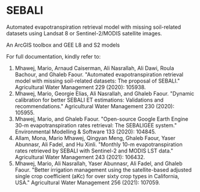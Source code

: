 # SEBALI
Automated evapotranspiration retrieval model with missing soil-related datasets using Landsat 8 or Sentinel-2/MODIS satellite images.

An ArcGIS toolbox and GEE L8 and S2 models

For full documentation, kindly refer to:
1. Mhawej, Mario, Arnaud Caiserman, Ali Nasrallah, Ali Dawi, Roula Bachour, and Ghaleb Faour. "Automated evapotranspiration retrieval model with missing soil-related datasets: The proposal of SEBALI." Agricultural Water Management 229 (2020): 105938.
2.	Mhawej, Mario, Georgie Elias, Ali Nasrallah, and Ghaleb Faour. "Dynamic calibration for better SEBALI ET estimations: Validations and recommendations." Agricultural Water Management 230 (2020): 105955.
3.	Mhawej, Mario, and Ghaleb Faour. "Open-source Google Earth Engine 30-m evapotranspiration rates retrieval: The SEBALIGEE system." Environmental Modelling & Software 133 (2020): 104845.
4.	Allam, Mona, Mario Mhawej, Qingyan Meng, Ghaleb Faour, Yaser Abunnasr, Ali Fadel, and Hu Xinli. "Monthly 10-m evapotranspiration rates retrieved by SEBALI with Sentinel-2 and MODIS LST data." Agricultural Water Management 243 (2021): 106432.
5.	Mhawej, Mario, Ali Nasrallah, Yaser Abunnasr, Ali Fadel, and Ghaleb Faour. "Better irrigation management using the satellite-based adjusted single crop coefficient (aKc) for over sixty crop types in California, USA." Agricultural Water Management 256 (2021): 107059.
